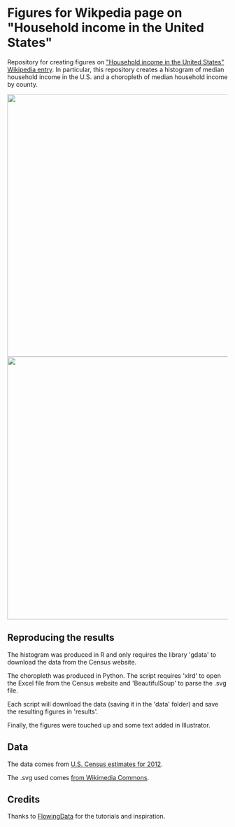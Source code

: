Figures for Wikpedia page on "Household income in the United States"
====================================================================

Repository for creating figures on ["Household income in the United States" Wikipedia entry](http://en.wikipedia.org/wiki/Household_income_in_the_United_States). In particular, this repository creates a histogram of median household income in the U.S. and a choropleth of median household income by county. 

<img src="https://raw.github.com/vikjam/Household_income_in_the_United_States/master/results/inc_hist_f.png" width="600" align="center">

<img src="https://raw.github.com/vikjam/Household_income_in_the_United_States/master/results/us_map_inc_f.png" width="600" align="center">

## Reproducing the results

The histogram was produced in R and only requires the library 'gdata' to download the data from the Census website. 

The choropleth was produced in Python. The script requires 'xlrd' to open the Excel file from the Census website and 'BeautifulSoup' to parse the .svg file. 

Each script will download the data (saving it in the 'data' folder) and save the resulting figures in 'results'. 

Finally, the figures were touched up and some text added in Illustrator. 

## Data
The data comes from [U.S. Census estimates for 2012](http://www.census.gov/hhes/www/income/). 

The .svg used comes [from Wikimedia Commons](http://commons.wikimedia.org/wiki/File:USA_Counties_with_FIPS_and_names.svg). 

## Credits
Thanks to [FlowingData](http://flowingdata.com/) for the tutorials and inspiration.

